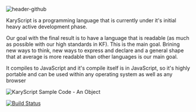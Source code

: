 
![header-github](https://cloud.githubusercontent.com/assets/2157285/24024297/85eaf368-0ac7-11e7-9720-fa1fa7d137aa.jpg)


KaryScript is a programming language that is currently under it's initial heavy active development phase.

Our goal with the final result is to have a language that is readable (as much as possible with our high standards in KF). This is the main goal. Brining new ways to think, new ways to express and declare and a general shape that at average is more readable than other languages is our main goal.

It compiles to JavaScript and it's compile itself is in JavaScript, so it's highly portable and can be used within any operating system as well as any browser

![KaryScript Sample Code - An Object](https://cloud.githubusercontent.com/assets/2157285/23722215/dcf199f6-0459-11e7-95bc-ca3ce17bac09.png)

[![Build Status](https://travis-ci.org/karyfoundation/karyscript.svg?branch=master)](https://travis-ci.org/karyfoundation/karyscript)